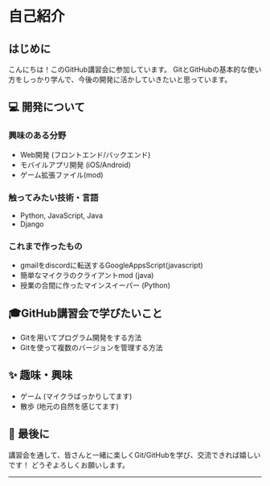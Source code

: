 # 自己紹介

##  はじめに

こんにちは！このGitHub講習会に参加しています。
GitとGitHubの基本的な使い方をしっかり学んで、今後の開発に活かしていきたいと思っています。

## 💻 開発について

### 興味のある分野
*  Web開発 (フロントエンド/バックエンド)
*  モバイルアプリ開発 (iOS/Android)
*  ゲーム拡張ファイル(mod)

### 触ってみたい技術・言語
* Python, JavaScript, Java
* Django

### これまで作ったもの
* gmailをdiscordに転送するGoogleAppsScript(javascript)
* 簡単なマイクラのクライアントmod (java)
* 授業の合間に作ったマインスイーパー (Python)

## 🎓GitHub講習会で学びたいこと

* Gitを用いてプログラム開発をする方法
* Gitを使って複数のバージョンを管理する方法

## ✨ 趣味・興味

* ゲーム (マイクラばっかりしてます)
* 散歩 (地元の自然を感じてます)


## 🤝 最後に

講習会を通して、皆さんと一緒に楽しくGit/GitHubを学び、交流できれば嬉しいです！
どうぞよろしくお願いします。

---